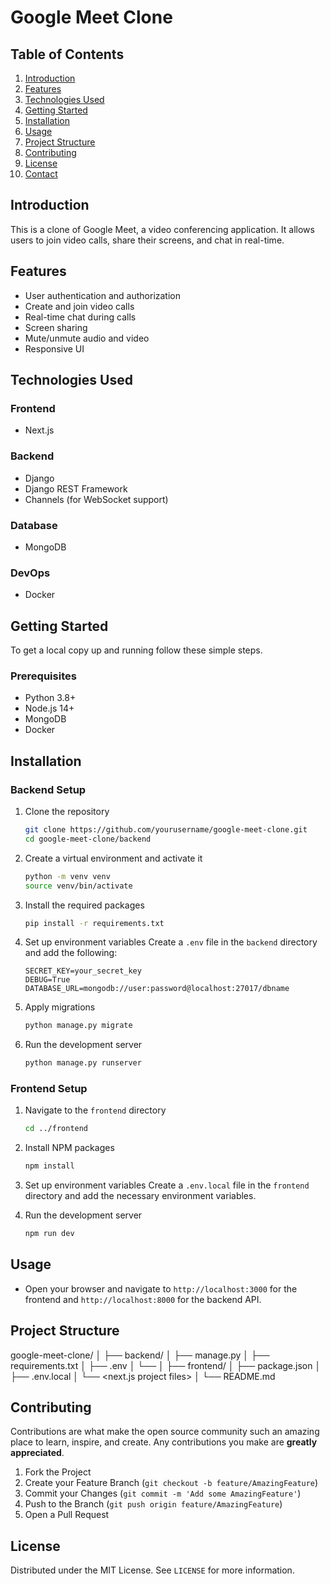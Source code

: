 # Google Meet Clone

## Table of Contents
1. [Introduction](#introduction)
2. [Features](#features)
3. [Technologies Used](#technologies-used)
4. [Getting Started](#getting-started)
5. [Installation](#installation)
6. [Usage](#usage)
7. [Project Structure](#project-structure)
8. [Contributing](#contributing)
9. [License](#license)
10. [Contact](#contact)

## Introduction
This is a clone of Google Meet, a video conferencing application. It allows users to join video calls, share their screens, and chat in real-time.

## Features
- User authentication and authorization
- Create and join video calls
- Real-time chat during calls
- Screen sharing
- Mute/unmute audio and video
- Responsive UI

## Technologies Used
### Frontend
- Next.js

### Backend
- Django
- Django REST Framework
- Channels (for WebSocket support)

### Database
- MongoDB

### DevOps
- Docker

## Getting Started
To get a local copy up and running follow these simple steps.

### Prerequisites
- Python 3.8+
- Node.js 14+
- MongoDB
- Docker

## Installation

### Backend Setup
1. Clone the repository
    ```sh
    git clone https://github.com/yourusername/google-meet-clone.git
    cd google-meet-clone/backend
    ```

2. Create a virtual environment and activate it
    ```sh
    python -m venv venv
    source venv/bin/activate
    ```

3. Install the required packages
    ```sh
    pip install -r requirements.txt
    ```

4. Set up environment variables
    Create a `.env` file in the `backend` directory and add the following:
    ```
    SECRET_KEY=your_secret_key
    DEBUG=True
    DATABASE_URL=mongodb://user:password@localhost:27017/dbname
    ```

5. Apply migrations
    ```sh
    python manage.py migrate
    ```

6. Run the development server
    ```sh
    python manage.py runserver
    ```

### Frontend Setup
1. Navigate to the `frontend` directory
    ```sh
    cd ../frontend
    ```

2. Install NPM packages
    ```sh
    npm install
    ```

3. Set up environment variables
    Create a `.env.local` file in the `frontend` directory and add the necessary environment variables.

4. Run the development server
    ```sh
    npm run dev
    ```

## Usage
- Open your browser and navigate to `http://localhost:3000` for the frontend and `http://localhost:8000` for the backend API.

## Project Structure

google-meet-clone/
│
├── backend/
│ ├── manage.py
│ ├── requirements.txt
│ ├── .env
│ └── <django project files>
│
├── frontend/
│ ├── package.json
│ ├── .env.local
│ └── <next.js project files>
│
└── README.md



## Contributing
Contributions are what make the open source community such an amazing place to learn, inspire, and create. Any contributions you make are **greatly appreciated**.

1. Fork the Project
2. Create your Feature Branch (`git checkout -b feature/AmazingFeature`)
3. Commit your Changes (`git commit -m 'Add some AmazingFeature'`)
4. Push to the Branch (`git push origin feature/AmazingFeature`)
5. Open a Pull Request

## License
Distributed under the MIT License. See `LICENSE` for more information.


